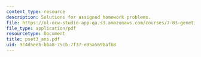 ```yaml
---
content_type: resource
description: Solutions for assigned homework problems.
file: https://ol-ocw-studio-app-qa.s3.amazonaws.com/courses/7-03-genetics-fall-2004/9c4d5eebbba875cb7f37e95a569bafb8_pset3_ans.pdf
file_type: application/pdf
resourcetype: Document
title: pset3_ans.pdf
uid: 9c4d5eeb-bba8-75cb-7f37-e95a569bafb8
---
```

